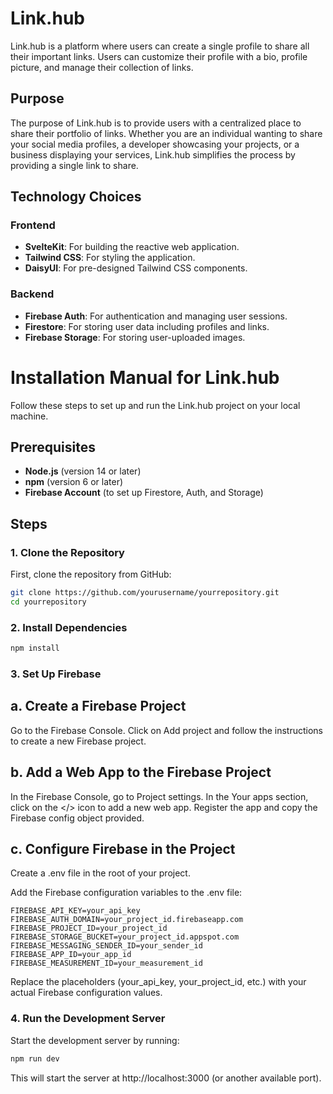 # Link.hub

Link.hub is a platform where users can create a single profile to share all their important links. Users can customize their profile with a bio, profile picture, and manage their collection of links.

## Purpose

The purpose of Link.hub is to provide users with a centralized place to share their portfolio of links. Whether you are an individual wanting to share your social media profiles, a developer showcasing your projects, or a business displaying your services, Link.hub simplifies the process by providing a single link to share.


## Technology Choices

### Frontend
- **SvelteKit**: For building the reactive web application.
- **Tailwind CSS**: For styling the application.
- **DaisyUI**: For pre-designed Tailwind CSS components.

### Backend
- **Firebase Auth**: For authentication and managing user sessions.
- **Firestore**: For storing user data including profiles and links.
- **Firebase Storage**: For storing user-uploaded images.



# Installation Manual for Link.hub

Follow these steps to set up and run the Link.hub project on your local machine.

## Prerequisites

- **Node.js** (version 14 or later)
- **npm** (version 6 or later)
- **Firebase Account** (to set up Firestore, Auth, and Storage)

## Steps

### 1. Clone the Repository

First, clone the repository from GitHub:

```bash
git clone https://github.com/yourusername/yourrepository.git
cd yourrepository
```

### 2. Install Dependencies

```bash
npm install
```

### 3. Set Up Firebase
   
## a. Create a Firebase Project
Go to the Firebase Console.
Click on Add project and follow the instructions to create a new Firebase project.

## b. Add a Web App to the Firebase Project
In the Firebase Console, go to Project settings.
In the Your apps section, click on the </> icon to add a new web app.
Register the app and copy the Firebase config object provided.

## c. Configure Firebase in the Project
Create a .env file in the root of your project.

Add the Firebase configuration variables to the .env file:

```env
FIREBASE_API_KEY=your_api_key
FIREBASE_AUTH_DOMAIN=your_project_id.firebaseapp.com
FIREBASE_PROJECT_ID=your_project_id
FIREBASE_STORAGE_BUCKET=your_project_id.appspot.com
FIREBASE_MESSAGING_SENDER_ID=your_sender_id
FIREBASE_APP_ID=your_app_id
FIREBASE_MEASUREMENT_ID=your_measurement_id
```
Replace the placeholders (your_api_key, your_project_id, etc.) with your actual Firebase configuration values.

### 4. Run the Development Server

Start the development server by running:

```bash
npm run dev
```

This will start the server at http://localhost:3000 (or another available port).





   

